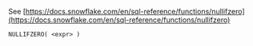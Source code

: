 See [https://docs.snowflake.com/en/sql-reference/functions/nullifzero](https://docs.snowflake.com/en/sql-reference/functions/nullifzero)
```
NULLIFZERO( <expr> )
```
